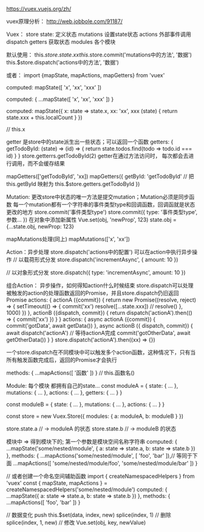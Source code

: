 https://vuex.vuejs.org/zh/

vuex原理分析：
http://web.jobbole.com/91187/

Vuex： store
  state:      定义状态
  mutations   设置state状态
  actions     外部事件调用 dispatch
  getters     获取状态
  modules     各个模块

默认使用：
this.$store.state.xx
this.$store.commit('mutations中的方法', '数据')
this.$store.dispatch('actions中的方法', '数据')

或者：
import {mapState, mapActions, mapGetters} from 'vuex'

computed: mapState([
  'x', 'xx', 'xxx'
])

computed: {
  ...mapState([
    'x', 'xx', 'xxx'
  ])
}

computed: mapState({
  x: state => state.x,
  xx: 'xx',
  xxx (state) {
    return state.xxx + this.localCount
  }
})

// this.x

getter 是store中的state派生出一些状态；可以返回一个函数
getters: {
  getTodoById: (state) => (id) => {
    return state.todos.find(todo => todo.id === id)
  }
}
store.getterrs.getTodoById(2)
getter在通过方法访问时， 每次都会去进行调用，而不会缓存结果

mapGetters(['getTodoById', 'xx])
mapGetters({
  getById: 'getTodoById'  // 把this.getById 映射为 this.$store.getters.getTodoById
})


Mutation: 更改store中状态的唯一方法是提交mutation；Mutation必须是同步函数
每一个mutation都有一个字符串的事件类型type和回调函数，回调函就是状态更改的地方
store.commit('事件类型type')
store.commit({
  type: '事件类型type',
  参数...
})
在对象中添加新属性
  Vue.set(obj, 'newProp', 123)
  state.obj = {...state.obj, newProp: 123}


mapMutations处理(同上)
mapMutations(['x', 'xx'])

Action：异步处理
store.dispatch('actions中的配置') 
可以在action中执行异步操作
// 以载荷形式分发
store.dispatch('incrementAsync', {
  amount: 10
})

// 以对象形式分发
store.dispatch({
  type: 'incrementAsync',
  amount: 10
})

组合Action： 异步操作，如何得知action什么时候结束
  store.dispatch可以处理被触发的action的处理函数返回的Promise，并且store.dispatch仍旧返回Promise
  actions: {
    actionA ({commit}) {
      return new Promise((resolve, reject) => {
        setTimeout(() => {
          commit('xx')
          resolve([...state.xxx]) // resolve()
        }, 1000)
      })
    },
    actionB ({dispatch, commit}) {
      return dispatch('actionA').then(() => {
        commit('xx')
      })
    }
  }
  actions: {
    async actionA ({commit}) {
      commit('gotData', await getData())
    },
    async actionB ({ dispatch, commit}) {
      await dispatch('actionA') // 等待actionA完成
      commit('gotOtherData', await getOtherData())
    }
  }
  store.dispatch('actionA').then((xx) => {})

一个store.dispatch在不同模块中可以触发多个action函数，这种情况下，只有当所有触发函数完成后，返回的Promise才会执行

methods: {
  ...mapActions([
    '函数'
  ])
}
// this.函数名()

Module: 每个模块 都拥有自己的state...
  const moduleA = {
    state: { ... },
    mutations: { ... },
    actions: { ... },
    getters: { ... }
  }

  const moduleB = {
    state: { ... },
    mutations: { ... },
    actions: { ... }
  }

  const store = new Vuex.Store({
    modules: {
      a: moduleA,
      b: moduleB
    }
  })

  store.state.a // -> moduleA 的状态
  store.state.b // -> moduleB 的状态


模块中 => 得到模块下的; 第一个参数是模块空间名称字符串
computed: {
  ...mapState('some/nested/module', {
    a: state => state.a,
    b: state => state.b
  })
},
methods: {
  ...mapActions('some/nested/module', [
    'foo',
    'bar'
  ]),// 等同于下面
  ...mapActions([
    'some/nested/module/foo',
    'some/nested/module/bar'
  ])
}

// 或者创建一个命名空间辅助函数
import { createNamespacedHelpers } from 'vuex'
const { mapState, mapActions } = createNamespacedHelpers('some/nested/module')
computed: {
  ...mapState({
    a: state => state.a,
    b: state => state.b
  })
},
methods: {
  ...mapActions([
    'foo',
    'bar'
  ])
}





// 数据变化
push
this.$set(data, index, new)
splice(index, 1)  // 删除
splice(index, 1, new) // 修改
Vue.set(obj, key, newValue)